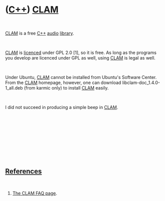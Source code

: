 



 

 

 

 

 

([C++](Cpp.md)) [CLAM](CppClam.md)
====================================

 

[CLAM](CppClam.md) is a free [C++](Cpp.md) [audio](CppAudio.md)
[library](CppLibrary.md).

 

[CLAM](CppClam.md) is [licenced](CppLicence.md) under GPL 2.0 \[1\],
so it is free. As long as the programs you develop are licenced under
GPL as well, using [CLAM](CppClam.md) is legal as well.

 

Under Ubuntu, [CLAM](CppClam.md) cannot be installed from Ubuntu's
Software Center. From the [CLAM](CppClam.md) homepage, however, one can
download libclam-doc\_1.4.0-1\_all.deb (from karmic only) to install
[CLAM](CppClam.md) easily.

 

I did not succeed in producing a simple beep in [CLAM](CppClam.md).

 

 

 

 

 

[References](CppReferences.md)
-------------------------------

 

1.  [The CLAM FAQ
    page](http://clam-project.org/wiki/Frequenly_Asked_Questions).

 

 

 

 

 





 



